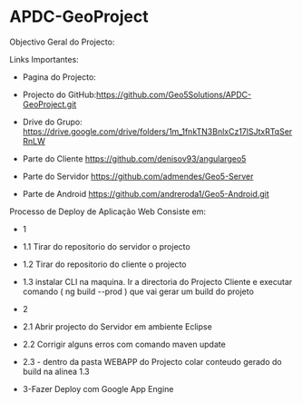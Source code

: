 # APDC-GeoProject

Objectivo Geral do Projecto:

Links Importantes:
- Pagina do Projecto:

- Projecto do GitHub:https://github.com/Geo5Solutions/APDC-GeoProject.git

- Drive do Grupo: https://drive.google.com/drive/folders/1m_1fnkTN3BnlxCz17lSJtxRTqSerRnLW

- Parte do Cliente https://github.com/denisov93/angulargeo5

- Parte do Servidor https://github.com/admendes/Geo5-Server

- Parte de Android https://github.com/andreroda1/Geo5-Android.git


Processo de Deploy de Aplicação Web Consiste em:

 - 1
 
  - 1.1  Tirar do repositorio do servidor o projecto
  
  - 1.2  Tirar do repositorio do cliente o projecto
  
  - 1.3  instalar CLI na maquina. Ir a directoria do Projecto Cliente e executar comando ( ng build --prod ) que vai gerar um build do projeto
 
 - 2
 
 - 2.1  Abrir projecto do Servidor em ambiente Eclipse
 
 - 2.2  Corrigir alguns erros com comando maven update
 
 - 2.3 - dentro da pasta WEBAPP do Projecto colar conteudo gerado do build na alinea 1.3
 
 - 3-Fazer Deploy com Google App Engine 
